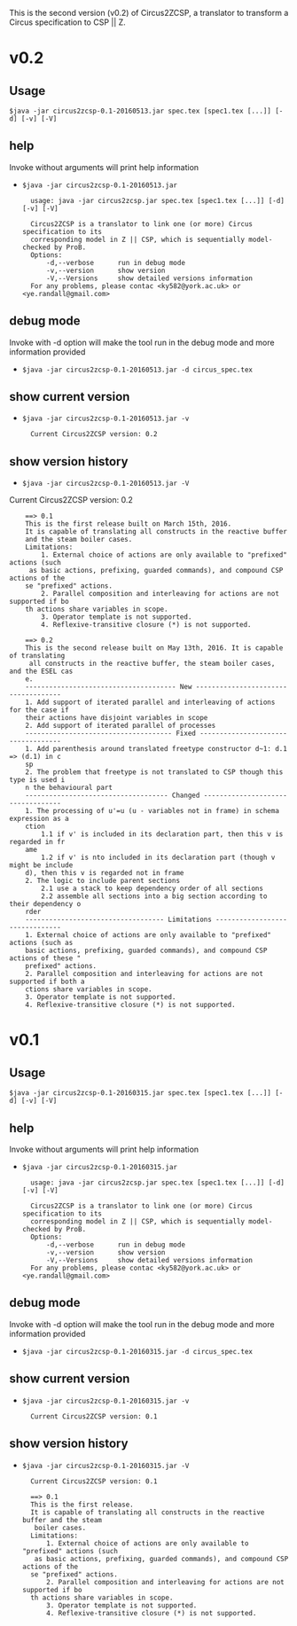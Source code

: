 This is the second version (v0.2) of Circus2ZCSP, a translator to transform a Circus specification to CSP || Z.

# v0.2
## Usage

`$java -jar circus2zcsp-0.1-20160513.jar spec.tex [spec1.tex [...]] [-d] [-v] [-V]`

## help
Invoke without arguments will print help information
- `$java -jar circus2zcsp-0.1-20160513.jar`

        usage: java -jar circus2zcsp.jar spec.tex [spec1.tex [...]] [-d] [-v] [-V]
        
        Circus2ZCSP is a translator to link one (or more) Circus specification to its
        corresponding model in Z || CSP, which is sequentially model-checked by ProB.
        Options:
            -d,--verbose      run in debug mode
            -v,--version      show version
            -V,--Versions     show detailed versions information
        For any problems, please contac <ky582@york.ac.uk> or <ye.randall@gmail.com>

## debug mode
Invoke with -d option will make the tool run in the debug mode and more information provided
- `$java -jar circus2zcsp-0.1-20160513.jar -d circus_spec.tex`

## show current version
- `$java -jar circus2zcsp-0.1-20160513.jar -v`

        Current Circus2ZCSP version: 0.2

## show version history
- `$java -jar circus2zcsp-0.1-20160513.jar -V`

Current Circus2ZCSP version: 0.2

        ==> 0.1
        This is the first release built on March 15th, 2016.
        It is capable of translating all constructs in the reactive buffer
        and the steam boiler cases.
        Limitations:
            1. External choice of actions are only available to "prefixed" actions (such
         as basic actions, prefixing, guarded commands), and compound CSP actions of the
        se "prefixed" actions.
            2. Parallel composition and interleaving for actions are not supported if bo
        th actions share variables in scope.
            3. Operator template is not supported.
            4. Reflexive-transitive closure (*) is not supported.
        
        ==> 0.2
        This is the second release built on May 13th, 2016. It is capable of translating
         all constructs in the reactive buffer, the steam boiler cases, and the ESEL cas
        e.
        -------------------------------------- New ------------------------------------
        1. Add support of iterated parallel and interleaving of actions for the case if
        their actions have disjoint variables in scope
        2. Add support of iterated parallel of processes
        ------------------------------------- Fixed -----------------------------------
        1. Add parenthesis around translated freetype constructor d~1: d.1 => (d.1) in c
        sp
        2. The problem that freetype is not translated to CSP though this type is used i
        n the behavioural part
        ------------------------------------ Changed ----------------------------------
        1. The processing of u'=u (u - variables not in frame) in schema expression as a
        ction
            1.1 if v' is included in its declaration part, then this v is regarded in fr
        ame
            1.2 if v' is nto included in its declaration part (though v might be include
        d), then this v is regarded not in frame
        2. The logic to include parent sections
            2.1 use a stack to keep dependency order of all sections
            2.2 assemble all sections into a big section according to their dependency o
        rder
        ----------------------------------- Limitations -------------------------------
        1. External choice of actions are only available to "prefixed" actions (such as
        basic actions, prefixing, guarded commands), and compound CSP actions of these "
        prefixed" actions.
        2. Parallel composition and interleaving for actions are not supported if both a
        ctions share variables in scope.
        3. Operator template is not supported.
        4. Reflexive-transitive closure (*) is not supported.

# v0.1
## Usage

`$java -jar circus2zcsp-0.1-20160315.jar spec.tex [spec1.tex [...]] [-d] [-v] [-V]`

## help
Invoke without arguments will print help information
- `$java -jar circus2zcsp-0.1-20160315.jar`

        usage: java -jar circus2zcsp.jar spec.tex [spec1.tex [...]] [-d] [-v] [-V]
        
        Circus2ZCSP is a translator to link one (or more) Circus specification to its
        corresponding model in Z || CSP, which is sequentially model-checked by ProB.
        Options:
            -d,--verbose      run in debug mode
            -v,--version      show version
            -V,--Versions     show detailed versions information
        For any problems, please contac <ky582@york.ac.uk> or <ye.randall@gmail.com>

## debug mode
Invoke with -d option will make the tool run in the debug mode and more information provided
- `$java -jar circus2zcsp-0.1-20160315.jar -d circus_spec.tex`

## show current version
- `$java -jar circus2zcsp-0.1-20160315.jar -v`

        Current Circus2ZCSP version: 0.1

## show version history
- `$java -jar circus2zcsp-0.1-20160315.jar -V`

        Current Circus2ZCSP version: 0.1
        
        ==> 0.1
        This is the first release.
        It is capable of translating all constructs in the reactive buffer and the steam
         boiler cases.
        Limitations:
            1. External choice of actions are only available to "prefixed" actions (such
         as basic actions, prefixing, guarded commands), and compound CSP actions of the
        se "prefixed" actions.
            2. Parallel composition and interleaving for actions are not supported if bo
        th actions share variables in scope.
            3. Operator template is not supported.
            4. Reflexive-transitive closure (*) is not supported.
